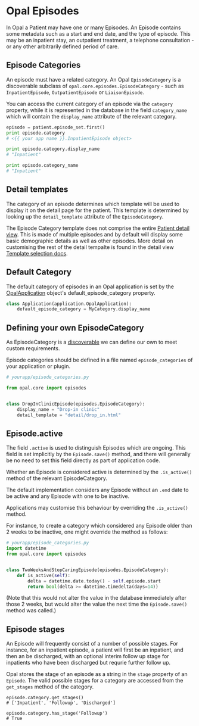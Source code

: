 # Opal Episodes

In Opal a Patient may have one or many Episodes. An Episode contains some metadata
such as a start and end date, and the type of episode. This may be an inpatient
stay, an outpatient treatment, a telephone consultation  - or any other arbitrarily
defined period of care.

## Episode Categories

An episode must have a related category. An Opal `EpisodeCategory` is a discoverable
subclass of `opal.core.episodes.EpisodeCategory` - such as `InpatientEpisode`,
`OutpatientEpisode` or `LiaisonEpisode`.

You can access the current category of an episode via the `category` property, while
it is represented in the database in the field `category_name` which will contain
the `display_name` attribute of the relevant category.

```python
episode = patient.episode_set.first()
print episode.category
# <{{ your app name }}.InpatientEpisode object>

print episode.category.display_name
# "Inpatient"

print episode.category_name
# "Inpatient"
```

## Detail templates

The category of an episode determines which template will be used to display it
on the detail page for the patient. This template is determined by looking up
the `detail_template` attribute of the `EpisodeCategory`.

The Episode Category template does not comprise the entire
[Patient detail view](patient_detail_views.md). This is made of multiple episodes
and by default will display some basic demographic details as well as other episodes.
More detail on customising the rest of the detail tempalte is found in the detail view
[Template selection docs](patient_detail_views.md#template-selection).

## Default Category

The default category of episodes in an Opal application is set by the
[OpalApplication](../reference/opal_application.md) object's default_episode_category
property.

```python
class Application(application.OpalApplication):
    default_episode_category = MyCategory.display_name
```

## Defining your own EpisodeCategory

As EpisodeCategory is a [discoverable](discoverable.md) we can define our own to
meet custom requirements.

Episode categories should be defined in a file named `episode_categories` of
your application or plugin.

```python
# yourapp/episode_categories.py

from opal.core import episodes


class DropInClinicEpisode(episodes.EpisodeCategory):
    display_name = "Drop-in clinic"
    detail_template = "detail/drop_in.html"

```

## Episode.active

The field `.active` is used to distinguish Episodes which are ongoing. This field
is set implicitly by the `Episode.save()` method, and there will generally be no
need to set this field directly as part of application code.

Whether an Episode is considered active is determined by the `.is_active()` method
of the relevant EpisodeCategory.

The default implementation considers any Episode without an `.end` date to be active
and any Episode with one to be inactive.

Applications may customise this behaviour by overriding the `.is_active()` method.

For instance, to create a category which considered any Episode older than 2 weeks to
be inactive, one might override the method as follows:

```python
# yourapp/episode_categories.py
import datetime
from opal.core import episodes


class TwoWeeksAndStopCaringEpisode(episodes.EpisodeCategory):
    def is_active(self):
        delta = datetime.date.today() - self.episode.start
        return bool(delta >= datetime.timedelta(days=14))

```

(Note that this would not alter the value in the database immediately after those 2
weeks, but would alter the value the next time the `Episode.save()` method was called.)

## Episode stages

An Episode will frequently consist of a number of possible stages. For instance,
for an inpatient episode, a patient will first be an inpatient, and then an
be discharged, with an optional interim follow up stage for inpatients who have been
discharged but requrie further follow up.

Opal stores the stage of an episode as a string in the `stage` property of an
`Episode`. The valid possible stages for a category are accessed from the
`get_stages` method of the category.

```
episode.category.get_stages()
# ['Inpatient', 'Followup', 'Discharged']

episode.category.has_stage('Followup')
# True
```
